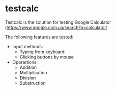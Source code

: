 # testcalc
Testcalc is the solution for testing Google Calculator
(https://www.google.com.ua/search?q=calculator)

The following features are tested:
* Input methods:
  * Typing from keyboard
  * Clicking buttons by mouse
* Operartions:
  * Addition
  * Multiplication
  * Division
  * Substruction
